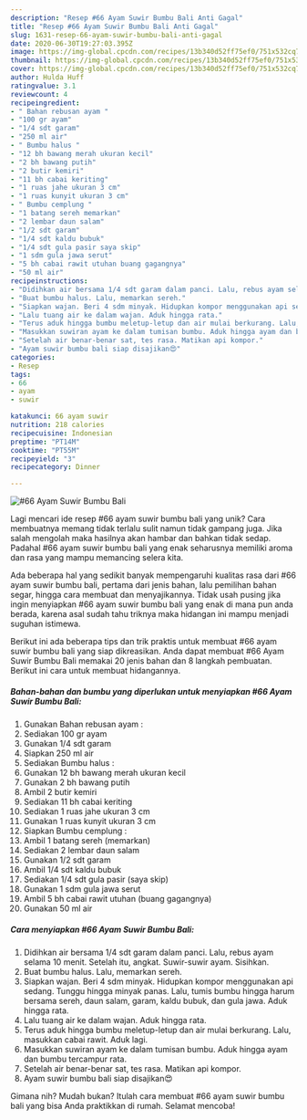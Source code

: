 ```yaml
---
description: "Resep #66 Ayam Suwir Bumbu Bali Anti Gagal"
title: "Resep #66 Ayam Suwir Bumbu Bali Anti Gagal"
slug: 1631-resep-66-ayam-suwir-bumbu-bali-anti-gagal
date: 2020-06-30T19:27:03.395Z
image: https://img-global.cpcdn.com/recipes/13b340d52ff75ef0/751x532cq70/66-ayam-suwir-bumbu-bali-foto-resep-utama.jpg
thumbnail: https://img-global.cpcdn.com/recipes/13b340d52ff75ef0/751x532cq70/66-ayam-suwir-bumbu-bali-foto-resep-utama.jpg
cover: https://img-global.cpcdn.com/recipes/13b340d52ff75ef0/751x532cq70/66-ayam-suwir-bumbu-bali-foto-resep-utama.jpg
author: Hulda Huff
ratingvalue: 3.1
reviewcount: 4
recipeingredient:
- " Bahan rebusan ayam "
- "100 gr ayam"
- "1/4 sdt garam"
- "250 ml air"
- " Bumbu halus "
- "12 bh bawang merah ukuran kecil"
- "2 bh bawang putih"
- "2 butir kemiri"
- "11 bh cabai keriting"
- "1 ruas jahe ukuran 3 cm"
- "1 ruas kunyit ukuran 3 cm"
- " Bumbu cemplung "
- "1 batang sereh memarkan"
- "2 lembar daun salam"
- "1/2 sdt garam"
- "1/4 sdt kaldu bubuk"
- "1/4 sdt gula pasir saya skip"
- "1 sdm gula jawa serut"
- "5 bh cabai rawit utuhan buang gagangnya"
- "50 ml air"
recipeinstructions:
- "Didihkan air bersama 1/4 sdt garam dalam panci. Lalu, rebus ayam selama 10 menit. Setelah itu, angkat. Suwir-suwir ayam. Sisihkan."
- "Buat bumbu halus. Lalu, memarkan sereh."
- "Siapkan wajan. Beri 4 sdm minyak. Hidupkan kompor menggunakan api sedang. Tunggu hingga minyak panas. Lalu, tumis bumbu hingga harum bersama sereh, daun salam, garam, kaldu bubuk, dan gula jawa. Aduk hingga rata."
- "Lalu tuang air ke dalam wajan. Aduk hingga rata."
- "Terus aduk hingga bumbu meletup-letup dan air mulai berkurang. Lalu, masukkan cabai rawit. Aduk lagi."
- "Masukkan suwiran ayam ke dalam tumisan bumbu. Aduk hingga ayam dan bumbu tercampur rata."
- "Setelah air benar-benar sat, tes rasa. Matikan api kompor."
- "Ayam suwir bumbu bali siap disajikan😍"
categories:
- Resep
tags:
- 66
- ayam
- suwir

katakunci: 66 ayam suwir 
nutrition: 218 calories
recipecuisine: Indonesian
preptime: "PT14M"
cooktime: "PT55M"
recipeyield: "3"
recipecategory: Dinner

---
```



![#66 Ayam Suwir Bumbu Bali](https://img-global.cpcdn.com/recipes/13b340d52ff75ef0/751x532cq70/66-ayam-suwir-bumbu-bali-foto-resep-utama.jpg)

Lagi mencari ide resep #66 ayam suwir bumbu bali yang unik? Cara membuatnya memang tidak terlalu sulit namun tidak gampang juga. Jika salah mengolah maka hasilnya akan hambar dan bahkan tidak sedap. Padahal #66 ayam suwir bumbu bali yang enak seharusnya memiliki aroma dan rasa yang mampu memancing selera kita.

Ada beberapa hal yang sedikit banyak mempengaruhi kualitas rasa dari #66 ayam suwir bumbu bali, pertama dari jenis bahan, lalu pemilihan bahan segar, hingga cara membuat dan menyajikannya. Tidak usah pusing jika ingin menyiapkan #66 ayam suwir bumbu bali yang enak di mana pun anda berada, karena asal sudah tahu triknya maka hidangan ini mampu menjadi suguhan istimewa.




Berikut ini ada beberapa tips dan trik praktis untuk membuat #66 ayam suwir bumbu bali yang siap dikreasikan. Anda dapat membuat #66 Ayam Suwir Bumbu Bali memakai 20 jenis bahan dan 8 langkah pembuatan. Berikut ini cara untuk membuat hidangannya.

<!--inarticleads1-->

##### Bahan-bahan dan bumbu yang diperlukan untuk menyiapkan #66 Ayam Suwir Bumbu Bali:

1. Gunakan  Bahan rebusan ayam :
1. Sediakan 100 gr ayam
1. Gunakan 1/4 sdt garam
1. Siapkan 250 ml air
1. Sediakan  Bumbu halus :
1. Gunakan 12 bh bawang merah ukuran kecil
1. Gunakan 2 bh bawang putih
1. Ambil 2 butir kemiri
1. Sediakan 11 bh cabai keriting
1. Sediakan 1 ruas jahe ukuran 3 cm
1. Gunakan 1 ruas kunyit ukuran 3 cm
1. Siapkan  Bumbu cemplung :
1. Ambil 1 batang sereh (memarkan)
1. Sediakan 2 lembar daun salam
1. Gunakan 1/2 sdt garam
1. Ambil 1/4 sdt kaldu bubuk
1. Sediakan 1/4 sdt gula pasir (saya skip)
1. Gunakan 1 sdm gula jawa serut
1. Ambil 5 bh cabai rawit utuhan (buang gagangnya)
1. Gunakan 50 ml air




<!--inarticleads2-->

##### Cara menyiapkan #66 Ayam Suwir Bumbu Bali:

1. Didihkan air bersama 1/4 sdt garam dalam panci. Lalu, rebus ayam selama 10 menit. Setelah itu, angkat. Suwir-suwir ayam. Sisihkan.
1. Buat bumbu halus. Lalu, memarkan sereh.
1. Siapkan wajan. Beri 4 sdm minyak. Hidupkan kompor menggunakan api sedang. Tunggu hingga minyak panas. Lalu, tumis bumbu hingga harum bersama sereh, daun salam, garam, kaldu bubuk, dan gula jawa. Aduk hingga rata.
1. Lalu tuang air ke dalam wajan. Aduk hingga rata.
1. Terus aduk hingga bumbu meletup-letup dan air mulai berkurang. Lalu, masukkan cabai rawit. Aduk lagi.
1. Masukkan suwiran ayam ke dalam tumisan bumbu. Aduk hingga ayam dan bumbu tercampur rata.
1. Setelah air benar-benar sat, tes rasa. Matikan api kompor.
1. Ayam suwir bumbu bali siap disajikan😍




Gimana nih? Mudah bukan? Itulah cara membuat #66 ayam suwir bumbu bali yang bisa Anda praktikkan di rumah. Selamat mencoba!
